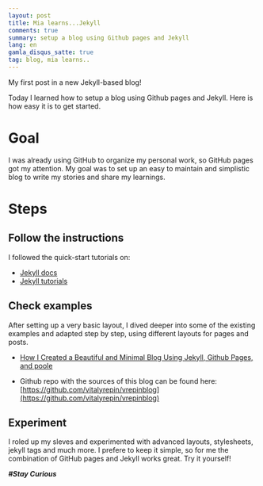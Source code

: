 ```yaml
---
layout: post
title: Mia learns...Jekyll
comments: true
summary: setup a blog using Github pages and Jekyll
lang: en
gamla_disqus_satte: true
tag: blog, mia learns..
---
```


<div class="message">
My first post in a new Jekyll-based blog!
</div>

Today I learned how to setup a blog using Github pages and Jekyll.
Here is how easy it is to get started.

# Goal
I was already using GitHub to organize my personal work, so GitHub pages got my attention.
My goal was to set up an easy to maintain and simplistic blog to write my stories and share my learnings. 

# Steps
## Follow the instructions

I followed the quick-start tutorials on:

* [Jekyll docs](http://jekyllrb.com/docs/home/)
* [Jekyll tutorials](https://jekyllrb.com/docs/step-by-step/01-setup/)

## Check examples

After setting up a very basic layout, I dived deeper into some of the existing examples and adapted 
step by step, using different layouts for pages and posts.

* [How I Created a Beautiful and Minimal Blog Using Jekyll, Github Pages, and poole](http://joshualande.com/jekyll-github-pages-poole)

* Github repo with the sources of this blog can be found here: [https://github.com/vitalyrepin/vrepinblog](https://github.com/vitalyrepin/vrepinblog)

## Experiment

I roled up my sleves and experimented with advanced layouts, stylesheets, jekyll tags and much more.
I prefere to keep it simple, so for me the combination of GitHub pages and Jekyll works great.
Try it yourself!

**_#Stay Curious_**

